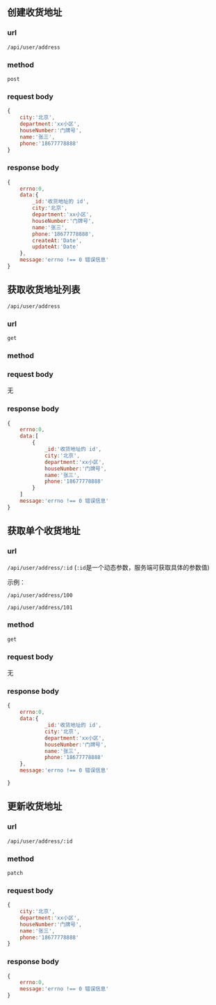 
## 创建收货地址

### url   

`/api/user/address`

### method

`post`

### request body

```js
{
    city:'北京',
    department:'xx小区',
    houseNumber:'门牌号',
    name:'张三',
    phone:'18677778888'
}
```

### response body

```js
{
    errno:0,
    data:{
        _id:'收货地址的 id',
        city:'北京',
        department:'xx小区',
        houseNumber:'门牌号',
        name:'张三',
        phone:'18677778888',
        createAt:'Date',
        updateAt:'Date'
    },
    message:'errno !== 0 错误信息'
}
```

## 获取收货地址列表

`/api/user/address`

### url

`get`

### method

### request body

无

### response body

```js
{
    errno:0,
    data:[
        {
            _id:'收货地址的 id',
            city:'北京',
            department:'xx小区',
            houseNumber:'门牌号',
            name:'张三',
            phone:'18677778888'
        }
    ]
    message:'errno !== 0 错误信息'  
}
```

## 获取单个收货地址

### url

`/api/user/address/:id` (`:id`是一个动态参数，服务端可获取具体的参数值)

示例：

`/api/user/address/100`

`/api/user/address/101`

### method

`get`

### request body

无

### response body

```js
{
    errno:0,
    data:{
            _id:'收货地址的 id',
            city:'北京',
            department:'xx小区',
            houseNumber:'门牌号',
            name:'张三',
            phone:'18677778888'
    },
    message:'errno !== 0 错误信息' 

}
```

## 更新收货地址

### url

`/api/user/address/:id`

### method

`patch`

### request body

```js
{
    city:'北京',
    department:'xx小区',
    houseNumber:'门牌号',
    name:'张三',
    phone:'18677778888'
}
```

### response body

```js
{
    errno:0,
    message:'errno !== 0 错误信息'
}
```